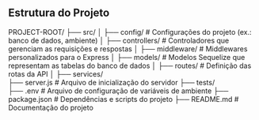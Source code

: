## Estrutura do Projeto

PROJECT-ROOT/
├── src/
│   ├── config/         # Configurações do projeto (ex.: banco de dados, ambiente)
│   ├── controllers/    # Controladores que gerenciam as requisições e respostas
│   ├── middleware/     # Middlewares personalizados para o Express
│   ├── models/         # Modelos Sequelize que representam as tabelas do banco de dados
│   ├── routes/         # Definição das rotas da API
│   ├── services/       
├── server.js           # Arquivo de inicialização do servidor
├── tests/              
├── .env                # Arquivo de configuração de variáveis de ambiente
├── package.json        # Dependências e scripts do projeto
├── README.md           # Documentação do projeto
